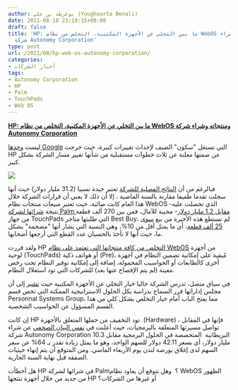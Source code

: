 ```yaml
---
author: يوغرطة بن علي (Youghourta Benali)
date: 2011-08-18 23:19:15+00:00
draft: false
title: 'HP: ما بين التخلي عن الأجهزة المكتبية، التخلص من نظام WebOS ومنتجاته وشراء
  شركة Autonomy Corporation'
type: post
url: /2011/08/hp-web-os-autonomy-corporation/
categories:
- أخبار الشركات
tags:
- Autonomy Corporation
- HP
- Palm
- TouchPads
- Web OS
---
```


[**HP: ما بين التخلي عن الأجهزة المكتبية، التخلص من نظام WebOS ومنتجاته وشراء شركة Autonomy Corporation**](https://www.it-scoop.com/2011/08/hp-web-os-autonomy-corporation/)




ليست [وحدها Google](https://www.it-scoop.com/2011/08/google-motorola-mobility/) التي تستغل "سكون" الصيف لإحداث تغييرات كبيرة، حيث خرجت HP عن صمتها معلنة عن ثلاث خطوات مستقبلية من شأنها تغيير مسار الشركة بشكل كبير.




[![](https://www.it-scoop.com/wp-content/uploads/2011/08/HP-Sucks.jpg)
](https://www.it-scoop.com/2011/08/hp-web-os-autonomy-corporation/)




فبالرغم من أن [النتائج الفصلية للشركة](http://www.hp.com/hpinfo/newsroom/press/2011/110818b.html?mtxs=rss-corp-news) تعتبر جيدة نسبيا (31.2 مليار دولار) حيث أنها سجلت تقدما طفيفا مقارنة بالسنة الماضية ، إلا أن ذلك لا يعني أن قرارات الشركة خلال هذا العام كانت صائبة، حيث تعتبر مبيعات منتجات نظام WebOS -الذي تحصلت عليه نتيجة [شرائها لشركة Palm مقابل 1.2 مليار دولار](../2010/04/hp-buys-palm/)- مخيبة للآمال، فمن بين 270 ألف قطعة من جهاز TouchPads التي طلبتها متاجر Best Buy، لم تستطع هذه الأخيرة من بيع [سوى 25 ألف قطعة](http://allthingsd.com/20110816/ouchpad-best-buy-sitting-on-a-pile-of-unsold-hp-tablets/)، أي ما يمثل أقل من 10%، وهي النسبة التي يشار أنها "مضخمة" بشكل ما، حيث أنها لا تأخذ بالحسبان عدد القطع التي أرجعها أصحابها.




ولقد قررت HP [التخلص من كافة منتجاتها التي تعتمد على نظام WebOS](http://allthingsd.com/20110818/hewlett-packard-misses-on-earnings-says-goodbye-to-pcs-webos/) من أجهزة لوحية (TouchPads) أو هواتف ذكية (Pre)، مُبقية على إمكانية تضمين النظام في أجهزة أخرى كالطابعات أو الحواسيب المحمولة، إضافة إلى إمكانية توفير النظام تحت رخص معينة (لم يتم الإفصاح عنها بعد) للشركات التي تود استغلال النظام.




في سياق متصل، تدرس الشركة حاليا خيار التخلي عن الأجهزة المكتبية حيث [تشير](http://www.hp.com/hpinfo/newsroom/press/2011/110818b.html?mtxs=rss-corp-news) إلى أن مجلس إداراتها قرر السماح بدراسة بكل الحلول الاستراتيجية الممكنة التي تخص قسم  Personnal Systems Group، مما يفتح الباب أمام خيار التخلص بشكل كلي من هذا القسم المسؤول عن الحواسيب الشخصية.




إن كانت HP تود التخفيف من حملها المتعلق بالأجهزة  (Hardware) ، فإنها في المقابل تواصل مسيرتها المتعلقة بالبرمجيات، حيث أعلنت في [نفس البيان الصحفي](http://www.hp.com/hpinfo/newsroom/press/2011/110818b.html?mtxs=rss-corp-news) عن شراء شركة Autonomy Corporation البريطانية  المتخصصة في الحلول البرمجية مقابل 10.3 مليار دولار، أي بسعر 42.11 دولار للسهم الواحد، وهو ما يمثل زيادة تقدر بـ 64% عن سعر السهم لدى إغلاق بورصة لندن يوم الأربعاء الماضي. ومن المتوقع أن يتم إنهاء حيثيات الصفقة قبل نهاية السنة الجارية.




هل أخطأت HP في شرائها لشركة Palm؟  وهل تتوقع أن يعاود نظام WebOS الظهور من جديد من خلال أجهزة تنتجها HP أو غيرها من الشركات؟
